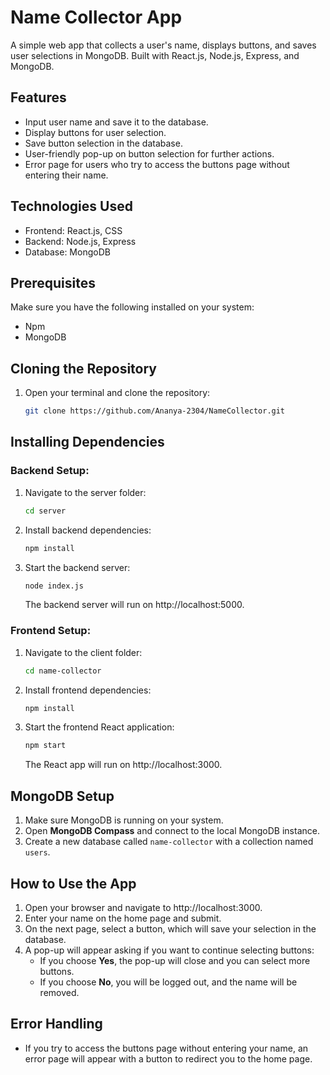 # Name Collector App

A simple web app that collects a user's name, displays buttons, and saves user selections in MongoDB. Built with React.js, Node.js, Express, and MongoDB.

## Features
- Input user name and save it to the database.
- Display buttons for user selection.
- Save button selection in the database.
- User-friendly pop-up on button selection for further actions.
- Error page for users who try to access the buttons page without entering their name.

## Technologies Used
- Frontend: React.js, CSS
- Backend: Node.js, Express
- Database: MongoDB

## Prerequisites

Make sure you have the following installed on your system:
- Npm
- MongoDB

## Cloning the Repository

1. Open your terminal and clone the repository:

   ```bash
   git clone https://github.com/Ananya-2304/NameCollector.git
   ```

## Installing Dependencies

### Backend Setup:

1. Navigate to the server folder:

   ```bash
   cd server
   ```

2. Install backend dependencies:

   ```bash
   npm install
   ```

3. Start the backend server:

   ```bash
   node index.js
   ```

   The backend server will run on http://localhost:5000.

### Frontend Setup:

1. Navigate to the client folder:

   ```bash
   cd name-collector
   ```

2. Install frontend dependencies:

   ```bash
   npm install
   ```

3. Start the frontend React application:

   ```bash
   npm start
   ```

   The React app will run on http://localhost:3000.

## MongoDB Setup

1. Make sure MongoDB is running on your system.
2. Open **MongoDB Compass** and connect to the local MongoDB instance.
3. Create a new database called `name-collector` with a collection named `users`.

## How to Use the App

1. Open your browser and navigate to http://localhost:3000.
2. Enter your name on the home page and submit.
3. On the next page, select a button, which will save your selection in the database.
4. A pop-up will appear asking if you want to continue selecting buttons:
   - If you choose **Yes**, the pop-up will close and you can select more buttons.
   - If you choose **No**, you will be logged out, and the name will be removed.

## Error Handling

- If you try to access the buttons page without entering your name, an error page will appear with a button to redirect you to the home page.
